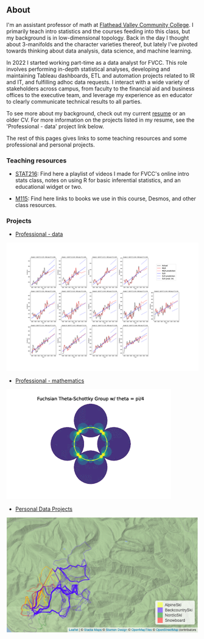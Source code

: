 ## About 

I'm an assistant professor of math at [Flathead Valley Community College](https://www.fvcc.edu). I primarily teach intro statistics and the courses feeding into this class, but my background is in low-dimensional topology. Back in the day I thought about 3-manifolds and the character varieties thereof, but lately I've pivoted towards thinking about data analysis, data science, and machine learning.  

In 2022 I started working part-time as a data analyst for FVCC. This role involves performing in-depth statistical analyses, developing and maintaining Tableau dashboards, ETL and automation projects related to IR and IT, and fulfilling adhoc data requests. I interact with a wide variety of stakeholders across campus, from faculty to the financial aid and business offices to the executive team, and leverage my experience as en educator to clearly communicate technical results to all parties.

To see more about my background, check out my current [resume](./assets/resume.pdf) or an older CV. For more information on the projects listed in my resume, see the 'Professional - data' project link below.

The rest of this pages gives links to some teaching resources and some professional and personal projects.

### Teaching resources

- [STAT216](./stat216): Find here a playlist of videos I made for FVCC's online intro stats class, notes on using R for basic inferential statistics, and an educational widget or two. 

- [M115](./m115): Find here links to books we use in this course, Desmos, and other class resources. 

### Projects

- [Professional - data](./professional)

![Enrollment forecast for Kalispell Public Schools](./assets/model.png)

- [Professional - mathematics](/math)

![Image generated in an undergraduate research project](./assets/ug_research.png)

- [Personal Data Projects](./personal)

![Big mountain winter heat map](./assets/bigmountain.png)




